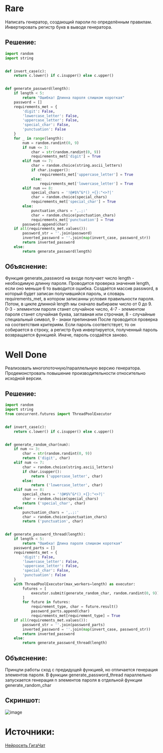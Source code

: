 # Rare
Написать генератор, создающий пароли по определённым правилам. Инвертировать регистр букв в выводе генератора.
## Решение: 
``` python
import random
import string


def invert_case(c):
    return c.lower() if c.isupper() else c.upper()


def generate_password(length):
    if length < 5:
        return "Ошибка! Длинна пароля слишком короткая"
    password = []
    requirements_met = {
        'digit': False,
        'lowercase_letter': False,
        'uppercase_letter': False,
        'special_char': False,
        'punctuation': False
    }
    for _ in range(length):
        num = random.randint(0, 9)
        if num <= 3:
            char = str(random.randint(0, 9))
            requirements_met['digit'] = True
        elif num <= 7:
            char = random.choice(string.ascii_letters)
            if char.isupper():
                requirements_met['uppercase_letter'] = True
            else:
                requirements_met['lowercase_letter'] = True
        elif num == 8:
            special_chars = '!@#$%^&*()_+{}:"<>?|'
            char = random.choice(special_chars)
            requirements_met['special_char'] = True
        else:
            punctuation_chars = ',.;:'
            char = random.choice(punctuation_chars)
            requirements_met['punctuation'] = True
        password.append(char)
    if all(requirements_met.values()):
        password_str = ''.join(password)
        inverted_password = ''.join(map(invert_case, password_str))
        return inverted_password
    else:
        return generate_password(length)
```
## Объяснение: 
Функция generate_password на входе получает число length - необходимую длинну пароля. Проводится проверка значения length, если оно меньше 6 то выводится ошибка. Создаётся массив password, в который будет записан получившийся пароль, и словарь requirements_met, в котором записанны условия правильности пароля.
Потом, в цикле длинной length мы сначало выбираем число от 0 до 9. 0-3 - элементом пароля станет случайное число, 4-7 - элементом пароля станет случайная буква, заглавная или строчная, 8 - случайные специальный символ, 9 - знаки препинания
После проводится проверка на соответствия критериям. Если пароль соответствует, то он собирается в строку, а регистр букв инвертируется, полученный пароль возвращается функцией. Иначе, пароль создаётся заново. 

# Well Done
Реализовать многопоточную/параллельную версию генератора. Продемонстровать повышение производительности относительно исходной версии.
## Решение: 
``` python
import random
import string
from concurrent.futures import ThreadPoolExecutor


def invert_case(c):
    return c.lower() if c.isupper() else c.upper()


def generate_random_char(num):
    if num <= 3:
        char = str(random.randint(0, 9))
        return ('digit', char)
    elif num <= 7:
        char = random.choice(string.ascii_letters)
        if char.isupper():
            return ('uppercase_letter', char)
        else:
            return ('lowercase_letter', char)
    elif num == 8:
        special_chars = '!@#$%^&*()_+{}:"<>?|'
        char = random.choice(special_chars)
        return ('special_char', char)
    else:
        punctuation_chars = ',.;:'
        char = random.choice(punctuation_chars)
        return ('punctuation', char)


def generate_password_thread(length):
    if length < 5:
        return "Ошибка! Длина пароля слишком короткая"
    password_parts = []
    requirements_met = {
        'digit': False,
        'lowercase_letter': False,
        'uppercase_letter': False,
        'special_char': False,
        'punctuation': False
    }
    with ThreadPoolExecutor(max_workers=length) as executor:
        futures = [
            executor.submit(generate_random_char, random.randint(0, 9)) for _ in range(length)
        ]
        for future in futures:
            requirement_type, char = future.result()
            password_parts.append(char)
            requirements_met[requirement_type] = True
    if all(requirements_met.values()):
        password_str = ''.join(password_parts)
        inverted_password = ''.join(map(invert_case, password_str))
        return inverted_password
    else:
        return generate_password_thread(length)
```
## Объяснение: 
Принцпи работы сход с предидущей функцией, но отличается генерация элементов пароля. В функции generate_password_thread параллельно запускается генерация n элементов пароля в отдельной функции generate_random_char
## Скриншот:
![image](https://github.com/user-attachments/assets/113396c9-2ea5-4b7c-97a8-ce6cb079fe6d)


# Источники:
[Нейросеть ГигаЧат](https://giga.chat/gigachat/)
